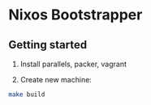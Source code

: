 # Nixos Bootstrapper

## Getting started

1. Install parallels, packer, vagrant

2. Create new machine:
```bash
make build
```